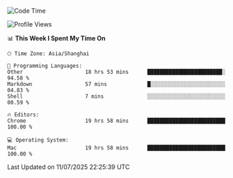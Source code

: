 <!--START_SECTION:waka-->
![Code Time](http://img.shields.io/badge/Code%20Time-4%2C199%20hrs%207%20mins-blue)

![Profile Views](http://img.shields.io/badge/Profile%20Views-0-blue)

📊 **This Week I Spent My Time On** 

```text
🕑︎ Time Zone: Asia/Shanghai

💬 Programming Languages: 
Other                    18 hrs 53 mins      ████████████████████████░   94.58 % 
Markdown                 57 mins             █░░░░░░░░░░░░░░░░░░░░░░░░   04.83 % 
Shell                    7 mins              ░░░░░░░░░░░░░░░░░░░░░░░░░   00.59 % 

🔥 Editors: 
Chrome                   19 hrs 58 mins      █████████████████████████   100.00 % 

💻 Operating System: 
Mac                      19 hrs 58 mins      █████████████████████████   100.00 % 
```


 Last Updated on 11/07/2025 22:25:39 UTC
<!--END_SECTION:waka-->